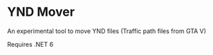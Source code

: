 # YND Mover
An experimental tool to move YND files (Traffic path files from GTA V)

Requires .NET 6
